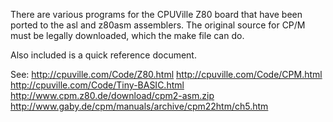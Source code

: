 There are various programs for the CPUVille Z80 board that have been
ported to the asl and z80asm assemblers. The original source for CP/M
must be legally downloaded, which the make file can do.

Also included is a quick reference document.

See:
http://cpuville.com/Code/Z80.html
http://cpuville.com/Code/CPM.html
http://cpuville.com/Code/Tiny-BASIC.html
http://www.cpm.z80.de/download/cpm2-asm.zip
http://www.gaby.de/cpm/manuals/archive/cpm22htm/ch5.htm
